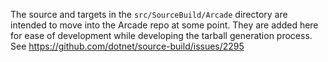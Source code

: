 The source and targets in the `src/SourceBuild/Arcade` directory are intended to move into the Arcade repo at some point.  They are added here for ease of development while developing the tarball generation process. See https://github.com/dotnet/source-build/issues/2295
